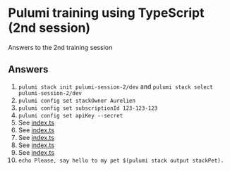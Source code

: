 # Pulumi training using TypeScript (2nd session)

Answers to the 2nd training session

## Answers

1. `pulumi stack init pulumi-session-2/dev` and `pulumi stack select pulumi-session-2/dev`
2. `pulumi config set stackOwner Aurelien`
3. `pulumi config set subscriptionId 123-123-123`
4. `pulumi config set apiKey --secret`
5. See [index.ts](index.ts)
6. See [index.ts](index.ts)
7. See [index.ts](index.ts)
8. See [index.ts](index.ts)
9. See [index.ts](index.ts)
10. `echo Please, say hello to my pet $(pulumi stack output stackPet).`

